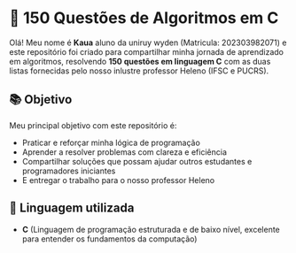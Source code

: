 # 🧠 150 Questões de Algoritmos em C

Olá! Meu nome é **Kaua** aluno da uniruy wyden (Matricula: 202303982071) e este repositório foi criado para compartilhar minha jornada de aprendizado em algoritmos, resolvendo **150 questões em linguagem C** com as duas listas fornecidas pelo nosso inlustre professor Heleno (IFSC e PUCRS).

## 📚 Objetivo

Meu principal objetivo com este repositório é:

- Praticar e reforçar minha lógica de programação
- Aprender a resolver problemas com clareza e eficiência
- Compartilhar soluções que possam ajudar outros estudantes e programadores iniciantes
- E entregar o trabalho para o nosso professor Heleno 

## 🚀 Linguagem utilizada

- **C** (Linguagem de programação estruturada e de baixo nível, excelente para entender os fundamentos da computação)


